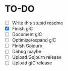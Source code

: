 # TO-DO
- [ ] Write this stupid readme
- [x] Finish gIC
- [ ] Document gIC
- [ ] Optimize/expand gIC
- [ ] Finish Gojourn
- [ ] Debug maybe
- [ ] Upload Gojourn release
- [ ] Upload gIC release

